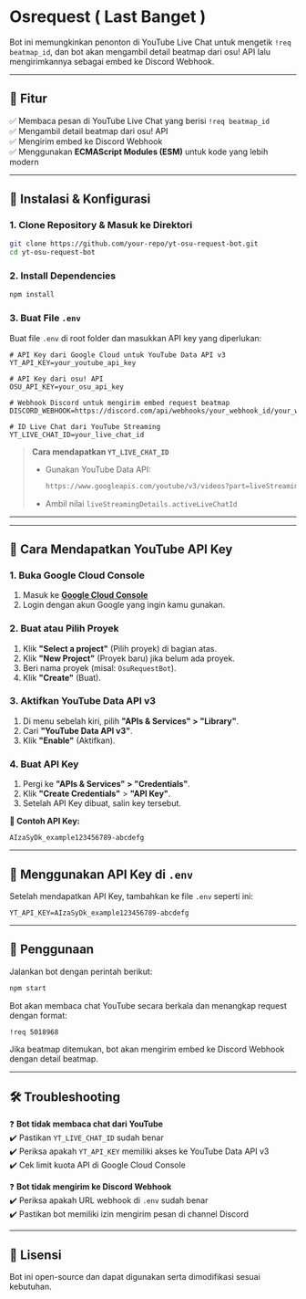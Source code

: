# Osrequest ( Last Banget )

Bot ini memungkinkan penonton di YouTube Live Chat untuk mengetik `!req beatmap_id`, dan bot akan mengambil detail beatmap dari osu! API lalu mengirimkannya sebagai embed ke Discord Webhook.  

---

## 📌 Fitur  
✅ Membaca pesan di YouTube Live Chat yang berisi `!req beatmap_id`  
✅ Mengambil detail beatmap dari osu! API  
✅ Mengirim embed ke Discord Webhook  
✅ Menggunakan **ECMAScript Modules (ESM)** untuk kode yang lebih modern  

---

## 🚀 Instalasi & Konfigurasi  

### 1. Clone Repository & Masuk ke Direktori  
```sh
git clone https://github.com/your-repo/yt-osu-request-bot.git
cd yt-osu-request-bot
```

### 2. Install Dependencies  
```sh
npm install
```

### 3. Buat File `.env`  
Buat file `.env` di root folder dan masukkan API key yang diperlukan:  
```env
# API Key dari Google Cloud untuk YouTube Data API v3
YT_API_KEY=your_youtube_api_key

# API Key dari osu! API
OSU_API_KEY=your_osu_api_key

# Webhook Discord untuk mengirim embed request beatmap
DISCORD_WEBHOOK=https://discord.com/api/webhooks/your_webhook_id/your_webhook_token

# ID Live Chat dari YouTube Streaming
YT_LIVE_CHAT_ID=your_live_chat_id
```

> **Cara mendapatkan `YT_LIVE_CHAT_ID`**  
> - Gunakan YouTube Data API:  
>   ```sh
>   https://www.googleapis.com/youtube/v3/videos?part=liveStreamingDetails&id=VIDEO_ID&key=YT_API_KEY
>   ```
> - Ambil nilai `liveStreamingDetails.activeLiveChatId`  

---

---

## **🔑 Cara Mendapatkan YouTube API Key**  

### **1. Buka Google Cloud Console**  
1. Masuk ke **[Google Cloud Console](https://console.cloud.google.com/)**  
2. Login dengan akun Google yang ingin kamu gunakan.  

### **2. Buat atau Pilih Proyek**  
1. Klik **"Select a project"** (Pilih proyek) di bagian atas.  
2. Klik **"New Project"** (Proyek baru) jika belum ada proyek.  
3. Beri nama proyek (misal: `OsuRequestBot`).  
4. Klik **"Create"** (Buat).  

### **3. Aktifkan YouTube Data API v3**  
1. Di menu sebelah kiri, pilih **"APIs & Services" > "Library"**.  
2. Cari **"YouTube Data API v3"**.  
3. Klik **"Enable"** (Aktifkan).  

### **4. Buat API Key**  
1. Pergi ke **"APIs & Services" > "Credentials"**.  
2. Klik **"Create Credentials"** > **"API Key"**.  
3. Setelah API Key dibuat, salin key tersebut.  

**🔹 Contoh API Key:**  
```
AIzaSyDk_example123456789-abcdefg
```

---

## **📌 Menggunakan API Key di `.env`**
Setelah mendapatkan API Key, tambahkan ke file `.env` seperti ini:  
```env
YT_API_KEY=AIzaSyDk_example123456789-abcdefg
```

---

## 📜 Penggunaan  
Jalankan bot dengan perintah berikut:  
```sh
npm start
```

Bot akan membaca chat YouTube secara berkala dan menangkap request dengan format:  
```
!req 5018968
```

Jika beatmap ditemukan, bot akan mengirim embed ke Discord Webhook dengan detail beatmap.  

---

## 🛠 Troubleshooting  
❓ **Bot tidak membaca chat dari YouTube**  
✔️ Pastikan `YT_LIVE_CHAT_ID` sudah benar  
✔️ Periksa apakah `YT_API_KEY` memiliki akses ke YouTube Data API v3  
✔️ Cek limit kuota API di Google Cloud Console  

❓ **Bot tidak mengirim ke Discord Webhook**  
✔️ Periksa apakah URL webhook di `.env` sudah benar  
✔️ Pastikan bot memiliki izin mengirim pesan di channel Discord  

---

## 📜 Lisensi  
Bot ini open-source dan dapat digunakan serta dimodifikasi sesuai kebutuhan.  
